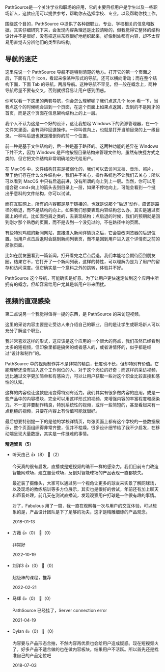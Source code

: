 PathSource是一个关注学业和职场的应用，它的主要目标用户是学生以及一些职场新人，这款应用可以提供参考，帮助你去选择学校、专业，以及帮助你找工作。

围绕这个目的，PathSource 中提供了各种跟职业、专业、学校相关的信息和数据。其实仔细研究下来，会发现内容条理还是比较清晰的，但我觉得它整体的结构设计并不是很好，没有把这些东西很好地组织起来，好像到处都有内容，却不太容易用直觉去分辨他们的类型和结构。

## 导航的迷茫

这里先说一个 PathSource 导航不是特别清楚的地方。打开它的第一个页面之后，下面有几个 Icon，看起来像某种形式的导航，还可以横向滑动；而在整个结构下面，下面 Tab 的导航，两层导航。这种导航不罕见，但一般在概念上，两种导航尽量不要有交叉，否则就很容易让用户感到困惑。

你可以看一下这里的两套导航，你会怎么理解呢？我们点这几个 Icon 看一下，当我点这个的时候呢会进到一个页面，在这个页面上如果点返回，去到的不是刚才的首页，而是这个页面在信息架构结构上的上一层。

我个人不认为这是一个好的设计，这让我想起 Windows下的资源管理器，在一个文件夹里面，会有两种回退操作。一种叫做向上，也就是打开当前目录的上一级目录。一种叫后退也就是推倒你的前一个位置。

前一种是基于文件结构的，后一种是基于路径的。这两种功能的差异在 Windows 下并不大，因为 Windows 是严格按照目录结构来管理文件的，虽然有快捷方式之类的，但它把文件结构非常明确地交代给用户。

在 MacOS 中，文件结构其实是被弱化的，我们可以去访问文档、音乐、照片，至于他们存在什么文件结构中，我们并不关心，操作系统也不让我们去关心；所以可以看到 MacOS 中只有后退前进，没有所谓的向上到上一层。当然，你可以用组合键 cmd+向上的箭头去到目录上一层，如果不停地向上，可能会看到一个挺出乎意料的文件结构，你可以试试。

而在互联网上，所有的内容都是基于链接的，也就是说那个“后退”动作，应该是路径的后退，而不是结构的向上。如果我们想要表现内容结构怎么办，其实是通过页面上的样式，比如面包屑之类的，去表现结构；点后退的时候，我们的预期就是回到刚才那个熟悉的页面，而不是去到一个没见过的，不在路径中的页面。

有些特别鸡贼的新闻网站，直接进入新闻详情页之后，它会篡改浏览器的后退位置。当用户点击后退时会跳到新闻列表页，而不是回到用户进入这个详情页之前的那张页面。

比如在朋友圈看到一篇新闻，打开看完之后点后退，我们本能地会期待回到朋友圈，结果它不，它打开了一个新闻列表，这样的特性，可以理解为是为了用户的留存和访问深度。但它确实是一个意料之外的跳转，体验并不好。

PathSource 这个导航，可能确实是好意。为了让用户更快速定位到这个应用中所拥有的概念，但却容易给用户尤其是新用户带来困扰。

## 视频的直观感染

第二点说另一个我觉得值得一提的东西，是 PathSource 的采访短视频。

这里的采访内容主要是让受访人来介绍自己的职业，目的是让学生或职场新人可以充分了解这个职业。

我非常喜欢这样的形式，这应该是这个应用的一个很大的亮点，我们虽然已经看到太多的短视频，但印象里都是搞笑的或者感人的，或者讲情怀的，似乎都是经过“设计和制作”的。

PathSource 中的视频制作并不是非常的精良，长度也不长，但却特别有价值。它能理解还没有进入这个工作岗位的人，对于这个岗位的好奇；而这样的采访视频，远比通过文字更加简单和有感染力，可以让用户获取一些对这个职业比较直接和感性的认知。

这样的内容也让这款应用变得特别有活力。我们其实有很多做内容的应用，或是一些产品中的内容模块，完全可以用这样形式的视频，来增强内容的丰富程度和感染力。不一定非要制作精良，特别系统性的视频，或许一些简短的，甚至看起来有一点粗糙的视频，只要在内容上有价值可能就很好。

最后想要特别提一下的是他的学校详情页，每张页面上都有这个学校的一些数据展示，整个页面组织得非常齐整，但并不枯燥，很多设计细节给了我不少启发，在移动端呈现大量数据，其实是一件挺难的事情。
<div><strong>精选留言（5）</strong></div><ul>
<li><span>听天由己</span> 👍（8） 💬（2）<p>今天真的很有启发，直播或是短视频的确不一样的感染力。我们目前专门改造智能网球场，建立自营球场，反倒对智能球场的产品表现一直都缺失。

最近装了摄像头，大家可以通过另一个视角让更多的球友来实景了解网球场，以及现场的教练培训等多方位展示，其实也是很好的尝试，年前还有加上聊天和声音处理，前几天在测试直播流，发现观察用户打球是一件很有趣的事情。

对了，Fabulous 用了一周，我一直在观察每一次与用户的交互体验，可以想象的是，产品设计团队是下了足够的功夫，这才是精雕细琢的产品观念。</p>2018-01-13</li><br/><li><span>方薇</span> 👍（0） 💬（0）<p>非常好</p>2022-10-19</li><br/><li><span>刘洋3</span> 👍（0） 💬（0）<p>超级棒的课程，推荐</p>2022-02-21</li><br/><li><span>马辉</span> 👍（0） 💬（0）<p>PathSource 已经挂了，Server connection error</p>2021-04-19</li><br/><li><span>Dylan</span> 👍（0） 💬（0）<p>内容要与产品形态合拍，不然内容再优质也会给用户造成疑惑。现在短视频火了，好多产品不适合做的也在做内容板块，结果用户不活跃。所以首先还是找准自己的产品定位吧
</p>2018-07-03</li><br/>
</ul>